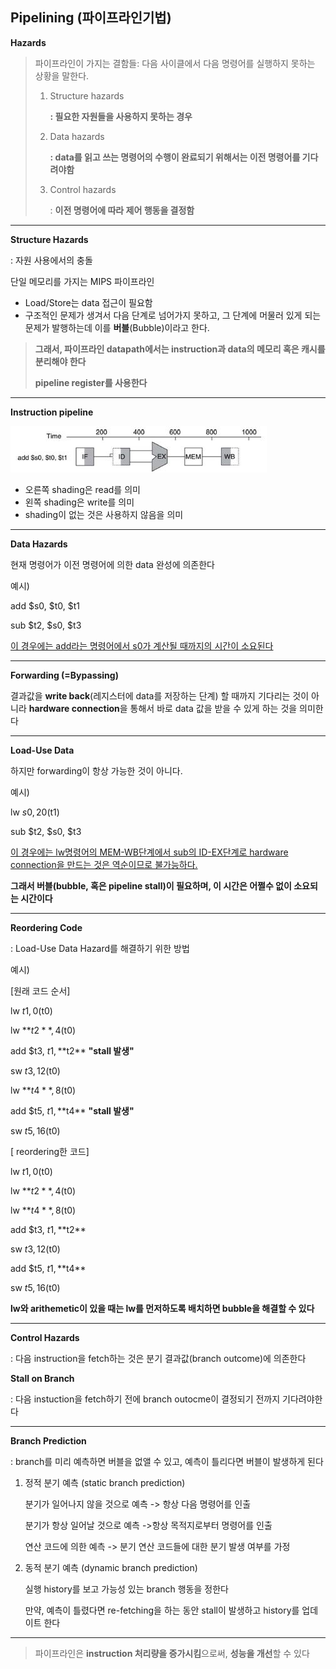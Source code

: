 ## Pipelining (파이프라인기법)

**Hazards**

> 파이프라인이 가지는 결함들: 다음 사이클에서 다음 명령어를 실행하지 못하는 상황을 말한다.
>
> 1. Structure hazards
>
>    **: 필요한 자원들을 사용하지 못하는 경우**
>
> 2. Data hazards
>
>    **: data를 읽고 쓰는 명령어의 수행이 완료되기 위해서는 이전 명령어를 기다려야함** 
>
> 3. Control hazards
>
>    : **이전 명령어에 따라 제어 행동을 결정함**

------

**Structure Hazards**

: 자원 사용에서의 충돌

단일 메모리를 가지는 MIPS 파이프라인

- Load/Store는 data 접근이 필요함
- 구조적인 문제가 생겨서 다음 단계로 넘어가지 못하고, 그 단계에 머물러 있게 되는 문제가 발행하는데 이를 **버블**(Bubble)이라고 한다.

> **그래서, 파이프라인 datapath에서는 instruction과 data의 메모리 혹은 캐시를 분리해야 한다**
>
> **pipeline register를 사용한다**

------

**Instruction pipeline**

![](./img/instruction_pipeline.JPG)

- 오른쪽 shading은 read를 의미
- 왼쪽 shading은 write를 의미
- shading이 없는 것은 사용하지 않음을 의미

------

**Data Hazards**

현재 명령어가 이전 명령어에 의한 data 완성에 의존한다

예시)

add $s0, $t0, $t1

sub $t2, $s0, $t3

<u>이 경우에는 add라는 명령어에서 s0가 계산될 때까지의 시간이 소요된다</u>

------

**Forwarding (=Bypassing)**

결과값을 **write back**(레지스터에 data를 저장하는 단계) 할 때까지 기다리는 것이 아니라 **hardware connection**을 통해서 바로 data 값을 받을 수 있게 하는 것을 의미한다

------

**Load-Use Data**

하지만 forwarding이 항상 가능한 것이 아니다.

예시)

lw $s0, 20($t1)

sub $t2, $s0, $t3

<u>이 경우에는 lw명령어의 MEM-WB단계에서 sub의 ID-EX단계로 hardware connection을 만드는 것은 역순이므로 불가능하다.</u>

**그래서 버블(bubble, 혹은 pipeline stall)이 필요하며, 이 시간은 어쩔수 없이 소요되는 시간이다**

------

**Reordering Code**

: Load-Use Data Hazard를 해결하기 위한 방법

예시)

[원래 코드 순서]

lw $t1, 0($t0)

lw **$t2**, 4($t0)

add $t3, $t1, **$t2**			**"stall 발생"**

sw $t3, 12($t0)

lw **$t4**, 8($t0)

add $t5, $t1, **$t4**			**"stall 발생"**

sw $t5, 16($t0)



[ reordering한 코드]

lw $t1, 0($t0)

lw **$t2**, 4($t0)

lw **$t4**, 8($t0)

add $t3, $t1, **$t2**			

sw $t3, 12($t0)

add $t5, $t1, **$t4**			

sw $t5, 16($t0)

**lw와 arithemetic이 있을 때는 lw를 먼저하도록 배치하면 bubble을 해결할 수 있다**

------

**Control Hazards**

: 다음 instruction을 fetch하는 것은 분기 결과값(branch outcome)에 의존한다

**Stall on Branch**

: 다음 instuction을 fetch하기 전에 branch outocme이 결정되기 전까지 기다려야한다

------

**Branch Prediction**

: branch를 미리 예측하면 버블을 없앨 수 있고, 예측이 틀리다면 버블이 발생하게 된다

1. 정적 분기 예측 (static branch prediction)

   분기가 일어나지 않을 것으로 예측 -> 항상 다음 명령어를 인출

   분기가 항상 일어날 것으로 예측 ->항상 목적지로부터 명령어를 인출

   연산 코드에 의한 예측 -> 분기 연산 코드들에 대한 분기 발생 여부를 가정

2. 동적 분기 예측 (dynamic branch prediction)

   실행 history를 보고 가능성 있는 branch 행동을 정한다 

   만약, 예측이 틀렸다면 re-fetching을 하는 동안 stall이 발생하고 history를 업데이트 한다

------

> 파이프라인은 **instruction 처리량을 증가시킴**으로써, **성능을 개선**할 수 있다